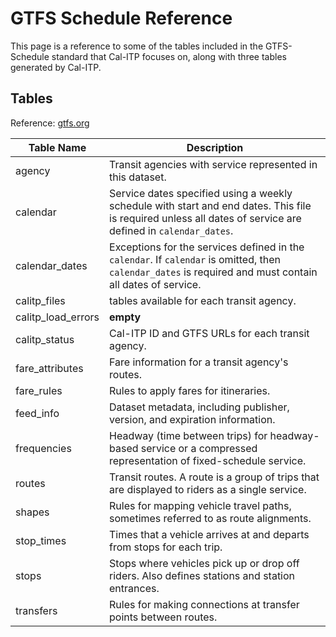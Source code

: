 # GTFS Schedule Reference
This page is a reference to some of the tables included in the GTFS-Schedule standard that Cal-ITP focuses on, along with three tables generated by Cal-ITP.

## Tables
Reference: [gtfs.org](http://gtfs.org/reference/static)

| Table Name | Description |
| ------- | ----------- |
| agency | Transit agencies with service represented in this dataset. |
| calendar | Service dates specified using a weekly schedule with start and end dates. This file is required unless all dates of service are defined in `calendar_dates`. |
| calendar_dates | Exceptions for the services defined in the `calendar`. If `calendar` is omitted, then `calendar_dates` is required and must contain all dates of service. |
| calitp_files | tables available for each transit agency. | **double check**
| calitp_load_errors | **empty** |
| calitp_status | Cal-ITP ID and GTFS URLs for each transit agency. | **double check**
| fare_attributes | Fare information for a transit agency's routes. |
| fare_rules | Rules to apply fares for itineraries. |
| feed_info | Dataset metadata, including publisher, version, and expiration information. |
| frequencies | Headway (time between trips) for headway-based service or a compressed representation of fixed-schedule service. |
| routes | Transit routes. A route is a group of trips that are displayed to riders as a single service. |
| shapes | Rules for mapping vehicle travel paths, sometimes referred to as route alignments. |
| stop_times | Times that a vehicle arrives at and departs from stops for each trip. |
| stops | Stops where vehicles pick up or drop off riders. Also defines stations and station entrances. |
| transfers | Rules for making connections at transfer points between routes. |
